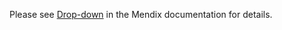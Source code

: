 Please see [Drop-down](https://docs.mendix.com/appstore/widgets/) in the Mendix documentation for details.
